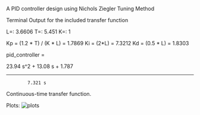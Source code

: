 A PID controller design using Nichols Ziegler Tuning Method

Terminal Output for the included transfer function

L=: 3.6606
T=: 5.451
K=: 1

Kp = (1.2 * T) / (K * L) = 1.7869
Ki = (2*L) = 7.3212
Kd = (0.5 *  L) = 1.8303

pid_controller =
 
  23.94 s^2 + 13.08 s + 1.787
  ____________________________
            7.321 s
 
Continuous-time transfer function.

Plots:
![plots](https://github.com/ZOBARCIK/NicholsZieglerPID/assets/119112572/9617b4a0-aed2-4225-8d44-a42b65680f3e)
